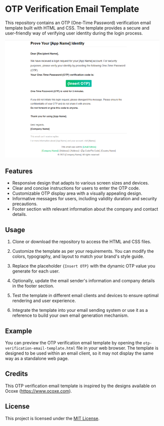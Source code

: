 # OTP Verification Email Template

This repository contains an OTP (One-Time Password) verification email template built with HTML and CSS. The template provides a secure and user-friendly way of verifying user identity during the login process.

![OTP Verification Email Template Preview](preview.png)

## Features

- Responsive design that adapts to various screen sizes and devices.
- Clear and concise instructions for users to enter the OTP code.
- Customizable OTP display area with a visually appealing design.
- Informative messages for users, including validity duration and security precautions.
- Footer section with relevant information about the company and contact details.

## Usage

1. Clone or download the repository to access the HTML and CSS files.

2. Customize the template as per your requirements. You can modify the colors, typography, and layout to match your brand's style guide.

3. Replace the placeholder `{Insert OTP}` with the dynamic OTP value you generate for each user.

4. Optionally, update the email sender's information and company details in the footer section.

5. Test the template in different email clients and devices to ensure optimal rendering and user experience.

6. Integrate the template into your email sending system or use it as a reference to build your own email generation mechanism.

## Example

You can preview the OTP verification email template by opening the `otp-verification-email-template.html` file in your web browser. The template is designed to be used within an email client, so it may not display the same way as a standalone web page.

## Credits

This OTP verification email template is inspired by the designs available on Ocoxe (https://www.ocoxe.com).

## License

This project is licensed under the [MIT License](LICENSE).
